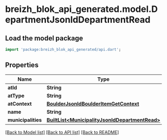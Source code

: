 # breizh_blok_api_generated.model.DepartmentJsonldDepartmentRead

## Load the model package
```dart
import 'package:breizh_blok_api_generated/api.dart';
```

## Properties
Name | Type | Description | Notes
------------ | ------------- | ------------- | -------------
**atId** | **String** |  | [optional] 
**atType** | **String** |  | [optional] 
**atContext** | [**BoulderJsonldBoulderItemGetContext**](BoulderJsonldBoulderItemGetContext.md) |  | [optional] 
**name** | **String** |  | 
**municipalities** | [**BuiltList&lt;MunicipalityJsonldDepartmentRead&gt;**](MunicipalityJsonldDepartmentRead.md) |  | [optional] 

[[Back to Model list]](../README.md#documentation-for-models) [[Back to API list]](../README.md#documentation-for-api-endpoints) [[Back to README]](../README.md)


